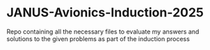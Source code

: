 # JANUS-Avionics-Induction-2025
Repo containing all the necessary files to evaluate my answers and solutions to the given problems as part of the induction process
